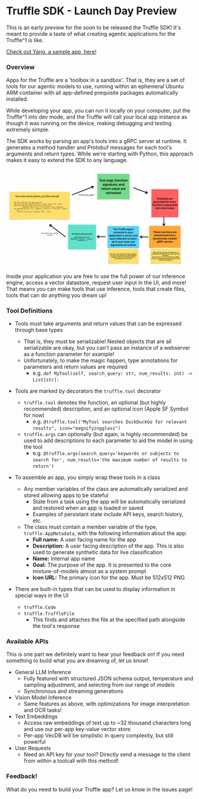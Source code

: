 # Truffle SDK - Launch Day Preview
This is an early preview for the soon to be released the Truffle SDK! It's meant to provide a taste of what creating agentic applications for the Truffle^1 is like.

[Check out Yang, a sample app, here!](https://github.com/deepshard/trufflesdk/blob/main/hisnameisyang.py)

### Overview

Apps for the Truffle are a 'toolbox in a sandbox'. That is, they are a set of tools for our agentic models to use, running within an ephemeral Ubuntu ARM container with all app-defined prequisite packages automatically installed.

While developing your app, you can run it locally on your computer, put the Truffle^1 into dev mode, and the Truffle will call your local app instance as though it was running on the device, making debugging and testing extremely simple. 

The SDK works by parsing an app's tools into a gRPC server at runtime. It generates a method handler and Protobuf messages for each tool's arguments and return types. 
While we're starting with Python, this approach makes it easy to extend the SDK to any language.
![SDK parsing diagram](./assets/sdk_parsing.png)

Inside your application you are free to use the full power of our inference engine, access a vector datastore, request user input in the UI, and more! That means you can make tools that use inference, tools that create files, tools that can do anything you dream up!


### Tool Definitions
- Tools must take arguments and return values that can be expressed through base types
  - That is, they must be serializable! Nested objects that are all serializable are okay, but you can't pass an instance of a webserver as a function parameter for example!
  - Unfortunately, to make the magic happen, type annotations for parameters and return values are required
    - e.g. `def MyTool(self, search_query: str, num_results: int) -> List[str]:` 
- Tools are marked by decorators the `truffle.tool` decorator
  - `truffle.tool` denotes the function, an optional (but highly recommended) description, and an optional icon (Apple SF Symbol for now)
     - e.g. `@truffle.tool("MyTool searches DuckDuckGo for relevant results", icon="magnifyingglass")`
  - `truffle.args` can optionally (but again, is highly recommended) be used to add descriptions to each parameter to aid the model in using the tool
     - e.g. `@truffle.args(search_query='keywords or subjects to search for', num_results='the maximum number of results to return')`

- To assemble an app, you simply wrap these tools in a class
  - Any member variables of the class are automatically serialized and stored allowing apps to be stateful
    - State from a task using the app will be automatically serialized and restored when an app is loaded or saved
    - Examples of persistant state include API keys, search history, etc.
  - The class must contain a member variable of the type, `truffle.AppMetadata`, with the following information about the app:
    - **Full name:** A user facing name for the app
    - **Description:** A user facing description of the app. This is also used to generate synthetic data for live classification
    - **Name:** Internal app name
    - **Goal:** The purpose of the app. It is presented to the core mixture-of-models almost as a system prompt
    - **Icon URL:** The primary icon for the app. Must be 512x512 PNG

- There are built-in types that can be used to display information in special ways in the UI
  - `truffle.Code`
  - `truffle.TruffleFile`
    - This finds and attaches the file at the specified path alongside the tool's response

### Available APIs
This is one part we definitely want to hear your feedback on!
If you need something to build what you are dreaming of, let us know!

- General LLM Inference 
  - Fully featured with structured JSON schema output, temperature and sampling adjustment, and selecting from our range of models  
  - Synchronous and streaming generations
- Vision Model Inference
  - Same features as above, with optimizations for image interpretation and OCR tasks!
- Text Embeddings
  - Access raw embeddings of text up to ~32 thousand characters long and use our per-app key-value vector store
  - Per-app VecDB will be simplistic in query complexity, but still powerful
- User Requests
  - Need an API key for your tool? Directly send a message to the client from within a toolcall with this method!


### Feedback! 
What do you need to build your Truffle app? Let us know in the issues page!

      
      
